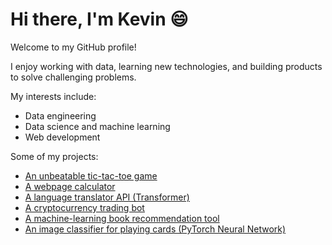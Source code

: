 # Hi there, I'm Kevin :smile:

Welcome to my GitHub profile!

I enjoy working with data, learning new technologies, and building products to solve challenging problems.

My interests include:
-   Data engineering
-   Data science and machine learning
-   Web development

Some of my projects:
- [An unbeatable tic-tac-toe game](https://github.com/kevinwchen/odin-tic-tac-toe)
- [A webpage calculator](https://github.com/kevinwchen/odin-calculator)
- [A language translator API (Transformer)](https://github.com/kevinwchen/translation-api)
- [A cryptocurrency trading bot](https://github.com/kevinwchen/binance-trading-bot)
- [A machine-learning book recommendation tool](https://github.com/kevinwchen/book-recommender)
- [An image classifier for playing cards (PyTorch Neural Network)](https://github.com/kevinwchen/playing-card-classifier)
